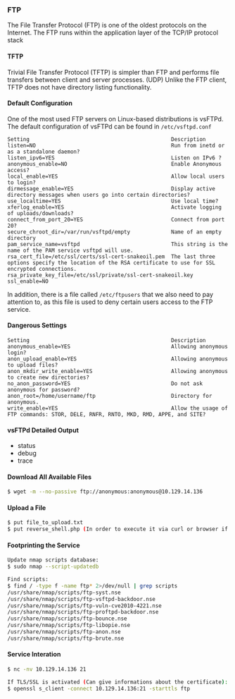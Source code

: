 ### FTP
The File Transfer Protocol (FTP) is one of the oldest protocols on the Internet. The FTP runs within the application layer of the TCP/IP protocol stack


#### TFTP
Trivial File Transfer Protocol (TFTP) is simpler than FTP and performs file transfers between client and server processes. (UDP)
Unlike the FTP client, TFTP does not have directory listing functionality.


#### Default Configuration
One of the most used FTP servers on Linux-based distributions is vsFTPd. The default configuration of vsFTPd can be found in `/etc/vsftpd.conf`

```
Setting 	                                        Description
listen=NO 	                                        Run from inetd or as a standalone daemon?
listen_ipv6=YES 	                                Listen on IPv6 ?
anonymous_enable=NO 	                            Enable Anonymous access?
local_enable=YES 	                                Allow local users to login?
dirmessage_enable=YES 	                            Display active directory messages when users go into certain directories?
use_localtime=YES 	                                Use local time?
xferlog_enable=YES 	                                Activate logging of uploads/downloads?
connect_from_port_20=YES 	                        Connect from port 20?
secure_chroot_dir=/var/run/vsftpd/empty 	        Name of an empty directory
pam_service_name=vsftpd 	                        This string is the name of the PAM service vsftpd will use.
rsa_cert_file=/etc/ssl/certs/ssl-cert-snakeoil.pem 	The last three options specify the location of the RSA certificate to use for SSL encrypted connections.
rsa_private_key_file=/etc/ssl/private/ssl-cert-snakeoil.key 	
ssl_enable=NO
```

In addition, there is a file called `/etc/ftpusers` that we also need to pay attention to, as this file is used to deny certain users access to the FTP service.

#### Dangerous Settings
```
Setting                                             Description
anonymous_enable=YES 	                            Allowing anonymous login?
anon_upload_enable=YES 	                            Allowing anonymous to upload files?
anon_mkdir_write_enable=YES 	                    Allowing anonymous to create new directories?
no_anon_password=YES 	                            Do not ask anonymous for password?
anon_root=/home/username/ftp 	                    Directory for anonymous.
write_enable=YES 	                                Allow the usage of FTP commands: STOR, DELE, RNFR, RNTO, MKD, RMD, APPE, and SITE?
```

#### vsFTPd Detailed Output
- status
- debug
- trace


#### Download All Available Files

```bash
$ wget -m --no-passive ftp://anonymous:anonymous@10.129.14.136
```

#### Upload a File

```bash
$ put file_to_upload.txt
$ put reverse_shell.php (In order to execute it via curl or browser if the webserver support php execution)
```

#### Footprinting the Service

```bash
Update nmap scripts database:
$ sudo nmap --script-updatedb

Find scripts:
$ find / -type f -name ftp* 2>/dev/null | grep scripts
/usr/share/nmap/scripts/ftp-syst.nse
/usr/share/nmap/scripts/ftp-vsftpd-backdoor.nse
/usr/share/nmap/scripts/ftp-vuln-cve2010-4221.nse
/usr/share/nmap/scripts/ftp-proftpd-backdoor.nse
/usr/share/nmap/scripts/ftp-bounce.nse
/usr/share/nmap/scripts/ftp-libopie.nse
/usr/share/nmap/scripts/ftp-anon.nse
/usr/share/nmap/scripts/ftp-brute.nse
```

#### Service Interation

```bash
$ nc -nv 10.129.14.136 21

If TLS/SSL is activated (Can give informations about the certificate):
$ openssl s_client -connect 10.129.14.136:21 -starttls ftp
```
